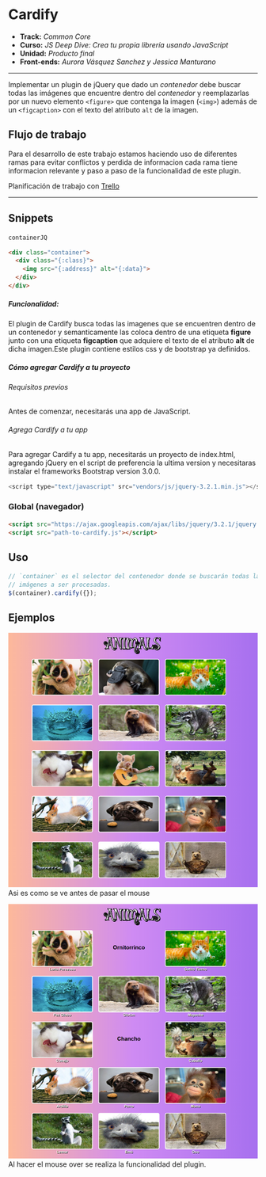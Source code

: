 # **Cardify**

* **Track:** _Common Core_
* **Curso:** _JS Deep Dive: Crea tu propia librería usando JavaScript_
* **Unidad:** _Producto final_
* **Front-ends:** _Aurora Vásquez Sanchez y Jessica Manturano_

***

Implementar un plugin de jQuery que dado un _contenedor_ debe buscar todas las
imágenes que encuentre dentro del _contenedor_ y reemplazarlas por un nuevo
elemento `<figure>` que contenga la imagen (`<img>`) además de un `<figcaption>`
con el texto del atributo `alt` de la imagen.

## Flujo de trabajo
Para el desarrollo de este trabajo estamos haciendo uso de diferentes ramas para evitar conflictos y perdida de informacion cada rama tiene informacion relevante y paso a paso de la funcionalidad de este plugin.

Planificación de trabajo con [Trello](https://trello.com/b/gsC83EJh/cardify-reto-sprint-04)

***

## Snippets

    containerJQ
```html
<div class="container">
  <div class="{:class}">
    <img src="{:address}" alt="{:data}">
  </div>
</div>
```

##### Funcionalidad:
El plugin de Cardify busca todas las imagenes que se encuentren dentro de un contenedor y semanticamente las coloca dentro de una etiqueta **figure** junto con una etiqueta **figcaption** que adquiere el texto de el atributo **alt** de dicha imagen.Este plugin contiene estilos css y de bootstrap ya definidos.

##### Cómo agregar Cardify a tu proyecto

###### Requisitos previos
Antes de comenzar, necesitarás una app de JavaScript.

###### Agrega Cardify a tu app
Para agregar Cardify a tu app, necesitarás un proyecto de index.html, agregando jQuery en el script de preferencia la ultima version y necesitaras instalar el frameworks Bootstrap version 3.0.0.


```js
<script type="text/javascript" src="vendors/js/jquery-3.2.1.min.js"></script>
```


### Global (navegador)

```html
<script src="https://ajax.googleapis.com/ajax/libs/jquery/3.2.1/jquery.min.js"></script>
<script src="path-to-cardify.js"></script>
```

## Uso

```js
// `container` es el selector del contenedor donde se buscarán todas las
// imágenes a ser procesadas.
$(container).cardify({});
```

## Ejemplos
![Sin titulo](public/assets/docs/1.png)
Asi es como se ve antes de pasar el mouse

![Sin titulo](public/assets/docs/2.png)
Al hacer el mouse over se realiza la funcionalidad del plugin.
